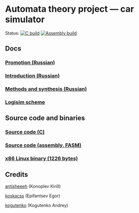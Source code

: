 # Automata theory project — car simulator

Status: [![С build](https://github.com/kogutenko/at-car-simulator/workflows/%D0%A1%20build/badge.svg)](https://github.com/kogutenko/at-car-simulator/actions?query=workflow%3A%22%D0%A1+build%22)
[![Assembly build](https://github.com/kogutenko/at-car-simulator/workflows/Assembly%20build/badge.svg)](https://github.com/kogutenko/at-car-simulator/actions?query=workflow%3A%22Assembly+build%22)

## Docs

### [Promotion (Russian)](https://github.com/kogutenko/at-car-simulator/raw/master/docs/presentation.pdf)

### [Introduction (Russian)](https://github.com/kogutenko/at-car-simulator/raw/master/docs/introduction.pdf)

### [Methods and synthesis (Russian)](https://github.com/kogutenko/at-car-simulator/raw/master/docs/methods.pdf)

### [Logisim scheme](https://raw.githubusercontent.com/kogutenko/at-car-simulator/master/docs/scheme.circ)

## Source code and binaries

### [Source code (C)](https://raw.githubusercontent.com/kogutenko/at-car-simulator/master/main.c)

### [Source code (assembly, FASM)](https://raw.githubusercontent.com/kogutenko/at-car-simulator/master/main.asm)

### [x86 Linux binary (1226 bytes)](https://raw.githubusercontent.com/kogutenko/at-car-simulator/master/at-car-simulator_linux_x86_64)

## Credits

[antisheeeh](https://github.com/antisheeeh) (Konoplev Kirill)

[koskacss](https://github.com/koskacss) (Epifantsev Egor)

[kogutenko](https://github.com/kogutenko) (Kogutenko Andrey)
